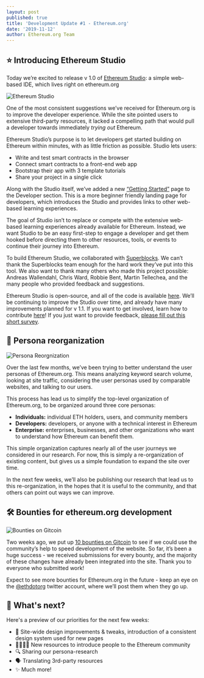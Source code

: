 ```yaml
---
layout: post
published: true
title: 'Development Update #1 - Ethereum.org'
date: '2019-11-12'
author: Ethereum.org Team
---
```


## ⭐ Introducing Ethereum Studio

Today we’re excited to release v 1.0 of [Ethereum Studio](http://studio.ethereum.org/): a simple web-based IDE, which lives right on ethereum.org


![Ethereum Studio](https://ethereum.org/ethereum-studio.gif)


One of the most consistent suggestions we’ve received for Ethereum.org is to improve the developer experience. While the site pointed users to extensive third-party resources, it lacked a compelling path that would pull a developer towards immediately *trying out* Ethereum.

Ethereum Studio’s purpose is to let developers get started building on Ethereum within minutes, with as little friction as possible. Studio lets users:


- Write and test smart contracts in the browser
- Connect smart contracts to a front-end web app
- Bootstrap their app with 3 template tutorials
- Share your project in a single click

Along with the Studio itself, we’ve added a new [“](https://ethereum.org/build)[Getting Started](https://ethereum.org/build)[”](https://ethereum.org/build) page to the Developer section. This is a more beginner friendly landing page for developers, which introduces the Studio and provides links to other web-based learning experiences. 

The goal of Studio isn’t to replace or compete with the extensive web-based learning experiences already available for Ethereum. Instead, we want Studio to be an easy first-step to engage a developer and get them hooked before directing them to other resources, tools, or events to continue their journey into Ethereum.

To build Ethereum Studio, we collaborated with [Superblocks](http://superblocks.com/). We can’t thank the Superblocks team enough for the hard work they’ve put into this tool. We also want to thank many others who made this project possible: Andreas Wallendahl, Chris Ward, Robbie Bent, Martin Tellechea, and the many people who provided feedback and suggestions.

Ethereum Studio is open-source, and all of the code is available [here](https://github.com/SuperblocksHQ/ethereum-studio). We’ll be continuing to improve the Studio over time, and already have many improvements planned for v 1.1. If you want to get involved, learn how to contribute [here](https://github.com/SuperblocksHQ/ethereum-studio/wiki/How-to-Contribute)! If you just want to provide feedback, [please fill out this short survey](https://forms.gle/bjHQaCQYoRZcRyqm6).


## 🦄 Persona reorganization


![Persona Reorgnization](https://blog.ethereum.org/img/2019/10/persona_reorg.png)

Over the last few months, we’ve been trying to better understand the user personas of Ethereum.org. This means analyzing keyword search volume, looking at site traffic, considering the user personas used by comparable websites, and talking to our users.

This process has lead us to simplify the top-level organization of Ethereum.org, to be organized around three core personas:

- **Individuals:** individual ETH holders, users, and community members
- **Developers:** developers, or anyone with a technical interest in Ethereum
- **Enterprise:** enterprises, businesses, and other organizations who want to understand how Ethereum can benefit them.

This simple organization captures nearly all of the user journeys we considered in our research. For now, this is simply a re-organization of existing content, but gives us a simple foundation to expand the site over time.

In the next few weeks, we’ll also be publishing our research that lead us to this re-organization, in the hopes that it is useful to the community, and that others can point out ways we can improve.


## 🛠 Bounties for ethereum.org development


![Bounties on Gitcoin](https://blog.ethereum.org/img/2019/10/bounties.png)

Two weeks ago, we put up [10 bounties on Gitcoin](https://gitcoin.co/hackathon/web3-world) to see if we could use the community’s help to speed development of the website. So far, it’s been a huge success - we received submissions for every bounty, and the majority of these changes have already been integrated into the site. Thank you to everyone who submitted work!

Expect to see more bounties for Ethereum.org in the future - keep an eye on the [@ethdotorg](https://twitter.com/ethdotorg) twitter account, where we’ll post them when they go up.


## 🎯 What's next?

Here's a preview of our priorities for the next few weeks:

- 🎨 Site-wide design improvements & tweaks, introduction of a consistent design system used for new pages
- 👨‍👩‍👦‍👦 New resources to introduce people to the Ethereum community
- 🔍 Sharing our persona-research
- 🗣️ Translating 3rd-party resources
- ✨ Much more!


